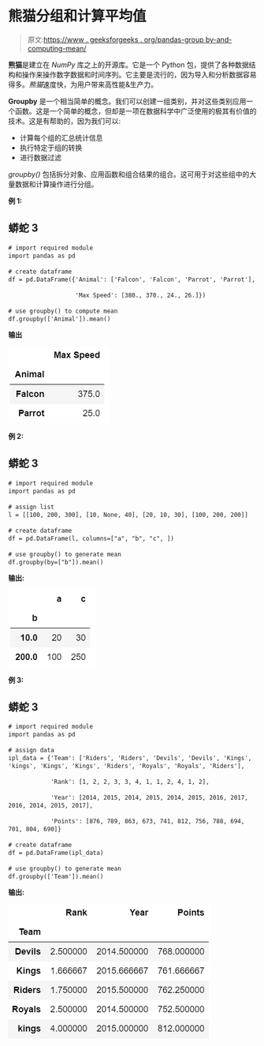 # 熊猫分组和计算平均值

> 原文:[https://www . geeksforgeeks . org/pandas-group by-and-computing-mean/](https://www.geeksforgeeks.org/pandas-groupby-and-computing-mean/)

**熊猫**是建立在 *NumPy* 库之上的开源库。它是一个 Python 包，提供了各种数据结构和操作来操作数字数据和时间序列。它主要是流行的，因为导入和分析数据容易得多。*熊猫*速度快，为用户带来高性能&生产力。

**Groupby** 是一个相当简单的概念。我们可以创建一组类别，并对这些类别应用一个函数。这是一个简单的概念，但却是一项在数据科学中广泛使用的极其有价值的技术。这是有帮助的，因为我们可以:

*   计算每个组的汇总统计信息
*   执行特定于组的转换
*   进行数据过滤

*groupby()* 包括拆分对象、应用函数和组合结果的组合。这可用于对这些组中的大量数据和计算操作进行分组。

**例 1:**

## 蟒蛇 3

```
# import required module
import pandas as pd

# create dataframe
df = pd.DataFrame({'Animal': ['Falcon', 'Falcon', 'Parrot', 'Parrot'],

                   'Max Speed': [380., 370., 24., 26.]})

# use groupby() to compute mean
df.groupby(['Animal']).mean()
```

**输出**

![](img/efa0e9470a54bfc89f284f869d0b72ba.png)

**例 2:**

## 蟒蛇 3

```
# import required module
import pandas as pd

# assign list
l = [[100, 200, 300], [10, None, 40], [20, 10, 30], [100, 200, 200]]

# create dataframe
df = pd.DataFrame(l, columns=["a", "b", "c", ])

# use groupby() to generate mean
df.groupby(by=["b"]).mean()
```

**输出:**

![](img/631f14c76f1a30d8436c5758f6e55841.png)

**例 3:**

## 蟒蛇 3

```
# import required module
import pandas as pd

# assign data
ipl_data = {'Team': ['Riders', 'Riders', 'Devils', 'Devils', 'Kings',  'kings', 'Kings', 'Kings', 'Riders', 'Royals', 'Royals', 'Riders'],

            'Rank': [1, 2, 2, 3, 3, 4, 1, 1, 2, 4, 1, 2],

            'Year': [2014, 2015, 2014, 2015, 2014, 2015, 2016, 2017, 2016, 2014, 2015, 2017],

            'Points': [876, 789, 863, 673, 741, 812, 756, 788, 694, 701, 804, 690]}

# create dataframe
df = pd.DataFrame(ipl_data)

# use groupby() to generate mean
df.groupby(['Team']).mean()
```

**输出:**

![](img/9876dedfb579dccde9ac850d7734edf1.png)